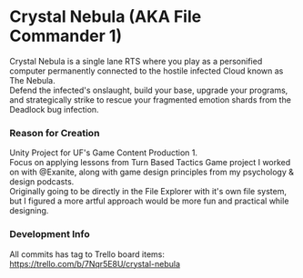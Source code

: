 # Crystal Nebula (AKA File Commander 1)
Crystal Nebula is a single lane RTS where you play as a personified computer permanently connected to the hostile infected Cloud known as The Nebula.\
Defend the infected's onslaught, build your base, upgrade your programs, and strategically strike to rescue your fragmented emotion shards from the Deadlock bug infection. 

### Reason for Creation
Unity Project for UF's Game Content Production 1. \
Focus on applying lessons from Turn Based Tactics Game project I worked on with @Exanite, along with game design principles from my psychology & design podcasts. \
Originally going to be directly in the File Explorer with it's own file system, but I figured a more artful approach would be more fun and practical while designing.  

### Development Info
All commits has tag to Trello board items: https://trello.com/b/7Nqr5E8U/crystal-nebula
